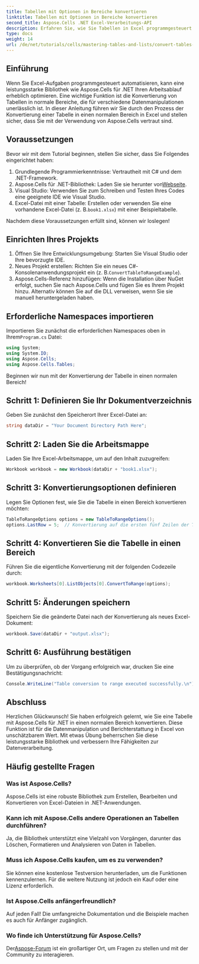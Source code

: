 ```yaml
---
title: Tabellen mit Optionen in Bereiche konvertieren
linktitle: Tabellen mit Optionen in Bereiche konvertieren
second_title: Aspose.Cells .NET Excel-Verarbeitungs-API
description: Erfahren Sie, wie Sie Tabellen in Excel programmgesteuert in normale Bereiche konvertieren. Egal, ob Sie erfahrener Entwickler oder Anfänger sind, dieses Tutorial führt Sie Schritt für Schritt durch.
type: docs
weight: 14
url: /de/net/tutorials/cells/mastering-tables-and-lists/convert-tables-to-range-with-options/
---
```

## Einführung

Wenn Sie Excel-Aufgaben programmgesteuert automatisieren, kann eine leistungsstarke Bibliothek wie Aspose.Cells für .NET Ihren Arbeitsablauf erheblich optimieren. Eine wichtige Funktion ist die Konvertierung von Tabellen in normale Bereiche, die für verschiedene Datenmanipulationen unerlässlich ist. In dieser Anleitung führen wir Sie durch den Prozess der Konvertierung einer Tabelle in einen normalen Bereich in Excel und stellen sicher, dass Sie mit der Verwendung von Aspose.Cells vertraut sind.

## Voraussetzungen

Bevor wir mit dem Tutorial beginnen, stellen Sie sicher, dass Sie Folgendes eingerichtet haben:

1. Grundlegende Programmierkenntnisse: Vertrautheit mit C# und dem .NET-Framework.
2.  Aspose.Cells für .NET-Bibliothek: Laden Sie sie herunter von[Webseite](https://releases.aspose.com/cells/net/).
3. Visual Studio: Verwenden Sie zum Schreiben und Testen Ihres Codes eine geeignete IDE wie Visual Studio.
4.  Excel-Datei mit einer Tabelle: Erstellen oder verwenden Sie eine vorhandene Excel-Datei (z. B.`book1.xlsx`) mit einer Beispieltabelle.

Nachdem diese Voraussetzungen erfüllt sind, können wir loslegen!

## Einrichten Ihres Projekts

1. Öffnen Sie Ihre Entwicklungsumgebung: Starten Sie Visual Studio oder Ihre bevorzugte IDE.
2. Neues Projekt erstellen: Richten Sie ein neues C#-Konsolenanwendungsprojekt ein (z. B.`ConvertTableToRangeExample`).
3. Aspose.Cells-Referenz hinzufügen: Wenn die Installation über NuGet erfolgt, suchen Sie nach Aspose.Cells und fügen Sie es Ihrem Projekt hinzu. Alternativ können Sie auf die DLL verweisen, wenn Sie sie manuell heruntergeladen haben.

## Erforderliche Namespaces importieren

 Importieren Sie zunächst die erforderlichen Namespaces oben in Ihrem`Program.cs` Datei:

```csharp
using System;
using System.IO;
using Aspose.Cells;
using Aspose.Cells.Tables;
```

Beginnen wir nun mit der Konvertierung der Tabelle in einen normalen Bereich!

## Schritt 1: Definieren Sie Ihr Dokumentverzeichnis

Geben Sie zunächst den Speicherort Ihrer Excel-Datei an:

```csharp
string dataDir = "Your Document Directory Path Here";
```

## Schritt 2: Laden Sie die Arbeitsmappe

Laden Sie Ihre Excel-Arbeitsmappe, um auf den Inhalt zuzugreifen:

```csharp
Workbook workbook = new Workbook(dataDir + "book1.xlsx");
```

## Schritt 3: Konvertierungsoptionen definieren

Legen Sie Optionen fest, wie Sie die Tabelle in einen Bereich konvertieren möchten:

```csharp
TableToRangeOptions options = new TableToRangeOptions();
options.LastRow = 5;  // Konvertierung auf die ersten fünf Zeilen der Tabelle beschränken
```

## Schritt 4: Konvertieren Sie die Tabelle in einen Bereich

Führen Sie die eigentliche Konvertierung mit der folgenden Codezeile durch:

```csharp
workbook.Worksheets[0].ListObjects[0].ConvertToRange(options);
```

## Schritt 5: Änderungen speichern

Speichern Sie die geänderte Datei nach der Konvertierung als neues Excel-Dokument:

```csharp
workbook.Save(dataDir + "output.xlsx");
```

## Schritt 6: Ausführung bestätigen

Um zu überprüfen, ob der Vorgang erfolgreich war, drucken Sie eine Bestätigungsnachricht:

```csharp
Console.WriteLine("Table conversion to range executed successfully.\n");
```

## Abschluss

Herzlichen Glückwunsch! Sie haben erfolgreich gelernt, wie Sie eine Tabelle mit Aspose.Cells für .NET in einen normalen Bereich konvertieren. Diese Funktion ist für die Datenmanipulation und Berichterstattung in Excel von unschätzbarem Wert. Mit etwas Übung beherrschen Sie diese leistungsstarke Bibliothek und verbessern Ihre Fähigkeiten zur Datenverarbeitung.

## Häufig gestellte Fragen

### Was ist Aspose.Cells?  
Aspose.Cells ist eine robuste Bibliothek zum Erstellen, Bearbeiten und Konvertieren von Excel-Dateien in .NET-Anwendungen.

### Kann ich mit Aspose.Cells andere Operationen an Tabellen durchführen?  
Ja, die Bibliothek unterstützt eine Vielzahl von Vorgängen, darunter das Löschen, Formatieren und Analysieren von Daten in Tabellen.

### Muss ich Aspose.Cells kaufen, um es zu verwenden?  
Sie können eine kostenlose Testversion herunterladen, um die Funktionen kennenzulernen. Für die weitere Nutzung ist jedoch ein Kauf oder eine Lizenz erforderlich.

### Ist Aspose.Cells anfängerfreundlich?  
Auf jeden Fall! Die umfangreiche Dokumentation und die Beispiele machen es auch für Anfänger zugänglich.

### Wo finde ich Unterstützung für Aspose.Cells?  
 Der[Aspose-Forum](https://forum.aspose.com/c/cells/9) ist ein großartiger Ort, um Fragen zu stellen und mit der Community zu interagieren.